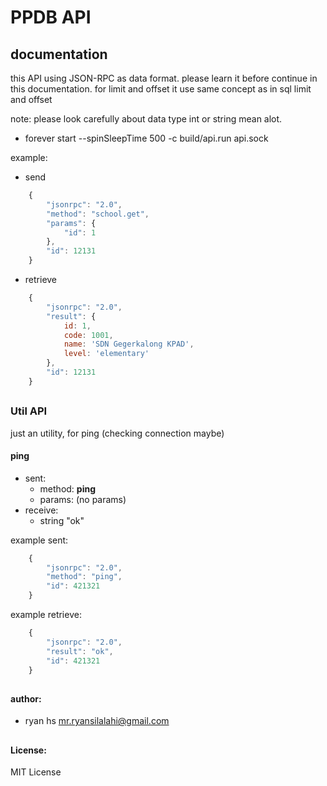 # PPDB API

## documentation

this API using JSON-RPC as data format.
please learn it before continue in this documentation.
for limit and offset it use same concept as in sql limit and offset

note: please look carefully about data type int or string mean alot.


* forever start --spinSleepTime 500 -c build/api.run api.sock

example:

- send

```javascript
	{
		"jsonrpc": "2.0",
		"method": "school.get", 
		"params": {
			"id": 1
		}, 
		"id": 12131
	}
```

- retrieve

```javascript
	{
		"jsonrpc": "2.0",
		"result": {
			id: 1,
			code: 1001,
			name: 'SDN Gegerkalong KPAD',
			level: 'elementary' 
		}, 
		"id": 12131
	}
```

## 

### Util API
just an utility, for ping (checking connection maybe)
	
#### ping
- sent:
	- method:
		<strong>ping</strong>
	- params:
		(no params)
- receive:
	- string "ok"

example sent:

```javascript
	{
		"jsonrpc": "2.0",
		"method": "ping", 
		"id": 421321
	}
```

example retrieve:

```javascript
	{
		"jsonrpc": "2.0",
		"result": "ok", 
		"id": 421321
	}
```


## 
#### author:
- ryan hs <mr.ryansilalahi@gmail.com>

## 
#### License:
MIT License
